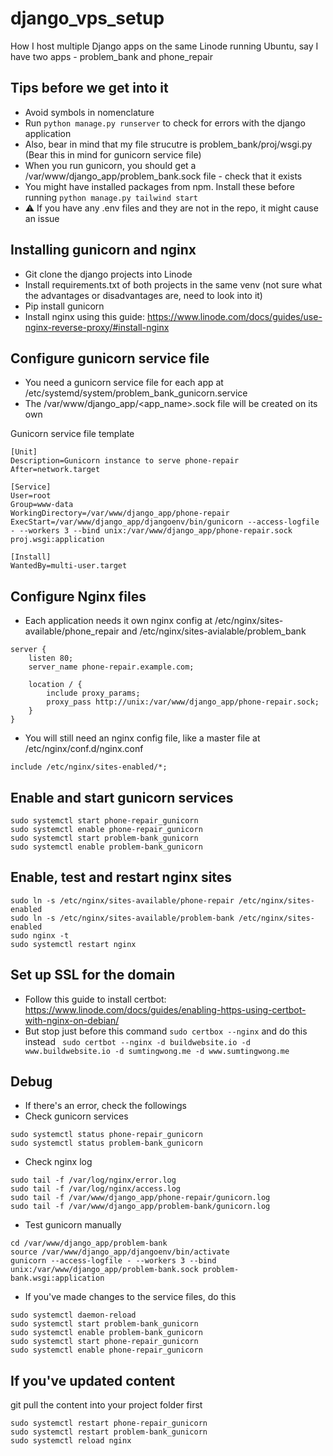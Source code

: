 # django_vps_setup
How I host multiple Django apps on the same Linode running Ubuntu, say I have two apps - problem_bank and phone_repair

## Tips before we get into it
- Avoid symbols in nomenclature
- Run ``` python manage.py runserver ``` to check for errors with the django application
- Also, bear in mind that my file strucutre is problem_bank/proj/wsgi.py (Bear this in mind for gunicorn service file)
- When you run gunicorn, you should get a /var/www/django_app/problem_bank.sock file - check that it exists
- You might have installed packages from npm. Install these before running ```python manage.py tailwind start```
- ⚠️ If you have any .env files and they are not in the repo, it might cause an issue

## Installing gunicorn and nginx
- Git clone the django projects into Linode   
- Install requirements.txt of both projects in the same venv (not sure what the advantages or disadvantages are, need to look into it)
- Pip install gunicorn   
- Install nginx using this guide: https://www.linode.com/docs/guides/use-nginx-reverse-proxy/#install-nginx

## Configure gunicorn service file 
- You need a gunicorn service file for each app at /etc/systemd/system/problem_bank_gunicorn.service
- The /var/www/django_app/<app_name>.sock file will be created on its own

Gunicorn service file template
```
[Unit]
Description=Gunicorn instance to serve phone-repair
After=network.target

[Service]
User=root
Group=www-data
WorkingDirectory=/var/www/django_app/phone-repair
ExecStart=/var/www/django_app/djangoenv/bin/gunicorn --access-logfile - --workers 3 --bind unix:/var/www/django_app/phone-repair.sock proj.wsgi:application

[Install]
WantedBy=multi-user.target
```

## Configure Nginx files
- Each application needs it own nginx config at /etc/nginx/sites-available/phone_repair and /etc/nginx/sites-avialable/problem_bank
```
server {
    listen 80;
    server_name phone-repair.example.com;

    location / {
        include proxy_params;
        proxy_pass http://unix:/var/www/django_app/phone-repair.sock;
    }
}
```
- You will still need an nginx config file, like a master file at /etc/nginx/conf.d/nginx.conf
```
include /etc/nginx/sites-enabled/*;
```

## Enable and start gunicorn services
```
sudo systemctl start phone-repair_gunicorn
sudo systemctl enable phone-repair_gunicorn
sudo systemctl start problem-bank_gunicorn
sudo systemctl enable problem-bank_gunicorn
```

## Enable, test and restart nginx sites
```
sudo ln -s /etc/nginx/sites-available/phone-repair /etc/nginx/sites-enabled
sudo ln -s /etc/nginx/sites-available/problem-bank /etc/nginx/sites-enabled
sudo nginx -t
sudo systemctl restart nginx
```

## Set up SSL for the domain
- Follow this guide to install certbot: https://www.linode.com/docs/guides/enabling-https-using-certbot-with-nginx-on-debian/
- But stop just before this command ``` sudo certbox --nginx ``` and do this instead ``` sudo certbot --nginx -d buildwebsite.io -d www.buildwebsite.io -d sumtingwong.me -d www.sumtingwong.me```


## Debug
- If there's an error, check the followings
- Check gunicorn services
```
sudo systemctl status phone-repair_gunicorn
sudo systemctl status problem-bank_gunicorn
```

- Check nginx log
```
sudo tail -f /var/log/nginx/error.log
sudo tail -f /var/log/nginx/access.log
sudo tail -f /var/www/django_app/phone-repair/gunicorn.log
sudo tail -f /var/www/django_app/problem-bank/gunicorn.log
```

- Test gunicorn manually
```
cd /var/www/django_app/problem-bank
source /var/www/django_app/djangoenv/bin/activate
gunicorn --access-logfile - --workers 3 --bind unix:/var/www/django_app/problem-bank.sock problem-bank.wsgi:application
```

- If you've made changes to the service files, do this
```
sudo systemctl daemon-reload
sudo systemctl start problem-bank_gunicorn
sudo systemctl enable problem-bank_gunicorn
sudo systemctl start phone-repair_gunicorn
sudo systemctl enable phone-repair_gunicorn
```

## If you've updated content
git pull the content into your project folder first   
```
sudo systemctl restart phone-repair_gunicorn
sudo systemctl restart problem-bank_gunicorn
sudo systemctl reload nginx
```
